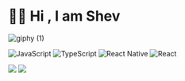 # 👋🏻  Hi , I am Shev 
![giphy (1)](https://user-images.githubusercontent.com/83142040/197181698-42f3536d-7a39-4e97-a09c-c44f8831ff38.gif)



![JavaScript](https://img.shields.io/badge/javascript-%23323330.svg?style=for-the-badge&logo=javascript&logoColor=%23F7DF1E) ![TypeScript](https://img.shields.io/badge/typescript-%23007ACC.svg?style=for-the-badge&logo=typescript&logoColor=white) ![React Native](https://img.shields.io/badge/react_native-%2320232a.svg?style=for-the-badge&logo=react&logoColor=%2361DAFB) ![React](https://img.shields.io/badge/react-%2320232a.svg?style=for-the-badge&logo=react&logoColor=%2361DAFB)


![](https://github-readme-streak-stats.herokuapp.com/?user=mshevaatallah&theme=dark&hide_border=false)
![](https://github-readme-stats.vercel.app/api/top-langs/?username=mshevaatallah&theme=dark&hide_border=false&include_all_commits=false&count_private=false&layout=compact)


